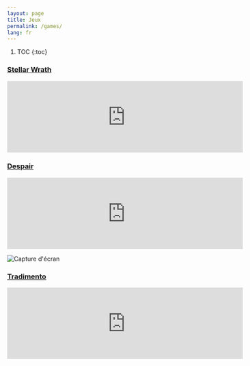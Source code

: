 ```yaml
---
layout: page
title: Jeux
permalink: /games/
lang: fr
---
```


1. TOC
{:toc}

### [Stellar Wrath](https://dualwielding.itch.io/stellar-wrath) 

<iframe frameborder="0" src="https://itch.io/embed/182465?link_color=0484D1&border_color=000000" width="552" height="167"></iframe>

### [Despair](https://dualwielding.itch.io/despair)

<iframe frameborder="0" src="https://itch.io/embed/187821?link_color=4f4f4f&amp;border_color=000000" width="552" height="167"></iframe>

![Capture d'écran](https://img.itch.zone/aW1hZ2UvMTg3ODIxLzg3ODQ0MS5wbmc=/original/WwPT8x.png)

### [Tradimento](https://dualwielding.itch.io/tradimento)

<iframe frameborder="0" src="https://itch.io/embed/184860?link_color=000000&border_color=000000" width="552" height="167"></iframe>
